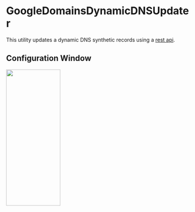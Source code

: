# GoogleDomainsDynamicDNSUpdater
This utility updates a dynamic DNS synthetic records using a [rest api](https://support.google.com/domains/answer/6147083?hl=en).

## Configuration Window
<img src="../master/readmeImages/ConfigWindow.png?raw=true" height="369.5" width="146.5">
